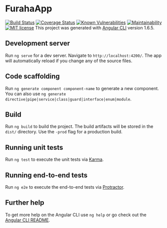 # FurahaApp

[![Build Status](https://travis-ci.com/OwenKelvin/FurahaSMS-frontend.svg?branch=master)](https://travis-ci.com/OwenKelvin/FurahaSMS-frontend) [![Coverage Status](https://coveralls.io/repos/github/OwenKelvin/FurahaSMS-frontend/badge.svg)](https://coveralls.io/github/OwenKelvin/FurahaSMS-frontend) [![Known Vulnerabilities](https://snyk.io/test/github/OwenKelvin/FurahaSMS-frontend/badge.svg?targetFile=package.json)](https://snyk.io/test/github/OwenKelvin/FurahaSMS-frontend?targetFile=package.json) [![Maintainability](https://api.codeclimate.com/v1/badges/79db6936542ef966acb6/maintainability)](https://codeclimate.com/github/OwenKelvin/FurahaSMS-frontend/maintainability) [![MIT license](https://img.shields.io/badge/License-MIT-blue.svg)](https://lbesson.mit-license.org/)
This project was generated with [Angular CLI](https://github.com/angular/angular-cli) version 1.6.5.

## Development server

Run `ng serve` for a dev server. Navigate to `http://localhost:4200/`. The app will automatically reload if you change any of the source files.

## Code scaffolding

Run `ng generate component component-name` to generate a new component. You can also use `ng generate directive|pipe|service|class|guard|interface|enum|module`.

## Build

Run `ng build` to build the project. The build artifacts will be stored in the `dist/` directory. Use the `-prod` flag for a production build.

## Running unit tests

Run `ng test` to execute the unit tests via [Karma](https://karma-runner.github.io).

## Running end-to-end tests

Run `ng e2e` to execute the end-to-end tests via [Protractor](http://www.protractortest.org/).

## Further help

To get more help on the Angular CLI use `ng help` or go check out the [Angular CLI README](https://github.com/angular/angular-cli/blob/master/README.md).
